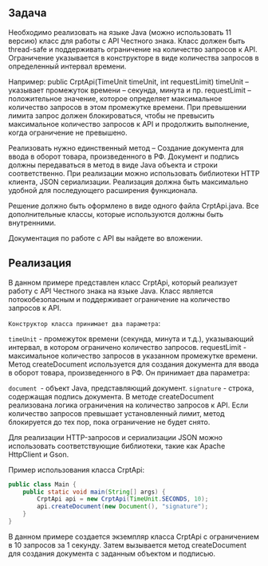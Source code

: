## Задача

Необходимо реализовать на языке Java (можно использовать 11 версию) класс для работы с API Честного знака. Класс должен быть thread-safe и поддерживать ограничение на количество запросов к API. Ограничение указывается в конструкторе в виде количества запросов в определенный интервал времени. 


Например:
public CrptApi(TimeUnit timeUnit, int requestLimit)
timeUnit – указывает промежуток времени – секунда, минута и пр.
requestLimit – положительное значение, которое определяет максимальное количество запросов в этом промежутке времени.
При превышении лимита запрос должен блокироваться, чтобы не превысить максимальное количество запросов к API и продолжить выполнение, когда ограничение не превышено.

Реализовать нужно единственный метод – Создание документа для ввода в оборот товара, произведенного в РФ. Документ и подпись должны передаваться в метод в виде Java объекта и строки соответственно.
При реализации можно использовать библиотеки HTTP клиента, JSON сериализации. Реализация должна быть максимально удобной для последующего расширения функционала.

Решение должно быть оформлено в виде одного файла CrptApi.java. Все дополнительные классы, которые используются должны быть внутренними.

Документация по работе с API вы найдете во вложении.




## Реализация
В данном примере представлен класс CrptApi, который реализует работу с API Честного знака на языке Java. Класс является потокобезопасным и поддерживает ограничение на количество запросов к API.

`Конструктор класса принимает два параметра`:

`timeUnit` - промежуток времени (секунда, минута и т.д.), указывающий интервал, в котором ограничено количество запросов.
requestLimit - максимальное количество запросов в указанном промежутке времени.
Метод createDocument используется для создания документа для ввода в оборот товара, произведенного в РФ. Он принимает два параметра:

`document `- объект Java, представляющий документ.
`signature` - строка, содержащая подпись документа.
В методе createDocument реализована логика ограничения на количество запросов к API. Если количество запросов превышает установленный лимит, метод блокируется до тех пор, пока ограничение не будет снято.

Для реализации HTTP-запросов и сериализации JSON можно использовать соответствующие библиотеки, такие как Apache HttpClient и Gson.

Пример использования класса CrptApi:
```java
public class Main {
    public static void main(String[] args) {
        CrptApi api = new CrptApi(TimeUnit.SECONDS, 10);
        api.createDocument(new Document(), "signature");
    }
}
```
В данном примере создается экземпляр класса CrptApi с ограничением в 10 запросов за 1 секунду. Затем вызывается метод createDocument для создания документа с заданным объектом и подписью.


